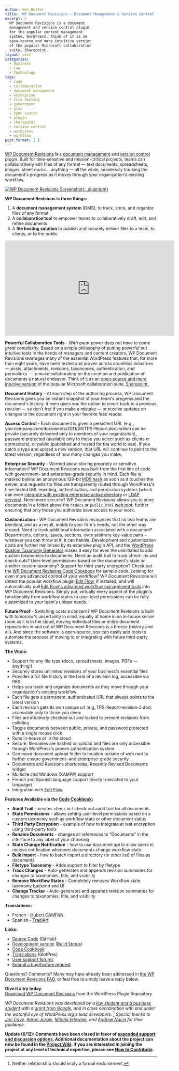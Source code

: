 ```yaml
---
author: Ben Balter
title: 'WP Document Revisions — Document Management & Version Control for WordPress'
excerpt: >
  WP Document Revisions is a document
  management and version control plugin
  for the popular content management
  system, WordPress. Think of it as an
  open-source and more intuitive version
  of the popular Microsoft collaboration
  suite, Sharepoint.
layout: post
categories:
  - Business
  - Law
  - Technology
tags:
  - code
  - collaboration
  - document management
  - enterprise
  - file hosting
  - government
  - gsoc
  - open source
  - plugin
  - sharepoint
  - version control
  - wordpress
  - workflow
post_format: [ ]
---
```

[WP Document Revisions][1] is a [document management][2] and [version control][3] plugin. Built for time-sensitive and mission-critical projects, teams can collaboratively edit files of any format — text documents, spreadsheets, images, sheet music… anything — all the while, seamlessly tracking the document's progress as it moves through your organization's existing workflow.

[![WP Document Revisions Screenshot](http://ben.balter.com/wp-content/uploads/2011/07/wp-document-revisions-screen-shot-300x226.png
){: .alignright}][4]

**WP Document Revisions is three things:**

1.  A **document management system** (DMS), to track, store, and organize files of any format
2.  A **collaboration tool** to empower teams to collaboratively draft, edit, and refine documents
3.  A **file hosting solution** to publish and securely deliver files to a team, to clients, or to the public

<iframe width="560" height="315" src="http://www.youtube.com/embed/VpsTNSiJKis" frameborder="0" allowfullscreen="true">     </iframe>

**Powerful Collaboration Tools** - *With great power does not have to come great complexity.* Based on a simple philosophy of putting powerful but intuitive tools in the hands of managers and content creators, WP Document Revisions leverages many of the essential WordPress features that, for more than eight years, have been tested and proven across countless industries — posts, attachments, revisions, taxonomies, authentication, and permalinks — to make collaborating on the creation and publication of documents a natural endeavor. Think of it as an [open-source and more intuitive version][5] of the popular Microsoft collaboration suite, [Sharepoint.][6]

**Document History** - At each step of the authoring process, WP Document Revisions gives you an instant snapshot of your team's progress and the document's history. It even gives you the option to revert back to a previous revision — so don't fret if you make a mistake — or receive updates on changes to the document right in your favorite feed reader.

**Access Control** - Each document is given a persistent URL (e.g., yourcompany.com/documents/2011/08/TPS-Report.doc) which can be private (securely delivered only to members of your organization), password protected (available only to those you select such as clients or contractors), or public (published and hosted for the world to see). If you catch a typo and upload a new version, that URL will continue to point to the latest version, regardless of how many changes you make.

**Enterprise Security** - Worried about storing propriety or sensitive information? WP Document Revisions was built from the first line of code with government- and enterprise-grade security in mind. Each file is masked behind an anonymous 128-bit [MD5 hash][7] as soon as it touches the server, and requests for files are transparently routed through WordPress's time-tested URL rewriting, authentication, and permission systems (which can even [integrate with existing enterprise active directory][8] or [LDAP servers][9]). Need more security? WP Document Revisions allows you to store documents in a folder above the `htdocs` or `public_html` [web root][10], further ensuring that only those you authorize have access to your work.

**Customization** - WP Document Revisions recognizes that no two teams are identical, and as a result, molds to your firm's needs, not the other way around. Need to track additional information associated with a document? Departments, editors, issues, sections, even arbitrary key-value pairs – whatever you can throw at it, it can handle. Development and customization costs are further minimized by its extensive plugin API, and the [WordPress Custom Taxonomy Generator][11] makes it easy for even the uninitiated to add custom taxonomies to documents. Need an audit trail to track check-ins and check-outs? User-level permissions based on the document's state or another custom taxonomy? Support for third-party encryption? Check out the [WP Document Revisions Code Cookbook][12] for sample code. Looking for even more advanced control of your workflow? WP Document Revisions will detect the popular workflow plugin [Edit Flow][13], if installed, and will automatically pull [Edit Flow's advanced workflow management tools][14] into WP Document Revisions. Simply put, virtually every aspect of the plugin's functionality from workflow states to user-level permissions can be fully customized to your team's unique needs.

**Future Proof** - Switching costs a concern? WP Document Revisions is built with tomorrow's uncertainty in mind. Equally at home in an in-house server room as it is in the cloud, moving individual files or entire document repositories in and out of WP Document Revisions is a breeze (history and all). And since the software is open-source, you can easily add tools to automate the process of moving to or integrating with future third-party systems.

**The Vitals:**

*   Support for any file type (docs, spreadsheets, images, PDFs — anything!)
*   Securely stores unlimited revisions of your business's essential files
*   Provides a full file history in the form of a revision log, accessible via RSS
*   Helps you track and organize documents as they move through your organization's existing workflow
*   Each file gets a permanent, authenticated URL that always points to the latest version
*   Each revision gets its own unique url (e.g.,TPS-Report-revision-3.doc) accessible only to those you deem
*   Files are intuitively checked out and locked to prevent revisions from colliding
*   Toggle documents between public, private, and password protected with a single mouse click
*   Runs in-house or in the cloud
*   Secure: filenames are hashed on upload and files are only accessible through WordPress's proven authentication system
*   Can move document upload folder to location outside of web root to further ensure government- and enterprise-grade security
*   Documents and Revisions shortcodes, Recently Revised Documents widget
*   Multisite and Windows (XAMPP) support
*   French and Spanish language support (easily translated to your language)
*   Integration with [Edit Flow][13]

**Features Available via the [Code Cookbook][12]:**

*   **Audit Trail** - creates check in / check out audit trail for all documents
*   **State Permissions** - allows setting user-level permissions based on a custom taxonomy such as workflow state or other document status
*   **Third Party Encryption** - example of how to integrate at rest encryption using third-party tools
*   **Rename Documents** - changes all references to "Documents" in the interface to any label of your choosing
*   **State Change Notification** - how to use document api to allow users to receive notification whenever documents change workflow state
*   **Bulk Import** - how to batch import a directory (or other list) of files as documents
*   **Filetype Taxonomy** - Adds support to filter by filetype
*   **Track Changes** - Auto-generates and appends revision summaries for changes to taxonomies, title, and visibility
*   **Remove Workflow States** - Completely removes Workflow state taxonomy backend and UI
*   **Change Tracker** - Auto-generates and appends revision summaries for changes to taxonomies, title, and visibility

**Translations:**

*   French - [Hubert CAMPAN][15]
*   Spanish - [TradiArt][16]

**Links**:

*   [Source Code][17] (GitHub)
*   [Development version][18] ([Build Status][19])
*   [Code Cookbook][12]
*   [Translations][20] (GlotPres)
*   [User support forums][21]
*   [Submit a bug/feature request][22][  
    ][23]

Questions? Comments? Many may have already been addressed in [the WP Document Revisions FAQ][24], or feel free to simply leave a reply below.

**Give it a try today.**  
[Download WP Document Revisions][1] from the WordPress Plugin Repository

*WP Document Revisions was developed by a [law student and a business student][25] with a [grant from Google][26], and in close coordination with and under the watchful eye of WordPress.org's lead developers.* [^1] *Special thanks to [Jon Cave][28], [Aaron Jorbin][29], [Mitcho Erlewine][30], and [Andrew Nacin][31] for their guidance.*

**Update (6/12): Comments have been closed in favor of [expanded support and discussion options][32]. Additional documentation about the project can now be found in the [Project Wiki][33]. If you are interested in joining the project at any level of technical expertise, please see [How to Contribute][34].**

[^1]:  Neither relationship should imply a formal endorsement. 

[1]: http://wordpress.org/extend/plugins/wp-document-revisions/
[2]: http://en.wikipedia.org/wiki/Document_management_system
[3]: http://en.wikipedia.org/wiki/Revision_control
[4]: http://ben.balter.com/wp-content/uploads/2011/07/wp-document-revisions-screen-shot.png
[5]: http://ben.balter.com/2011/04/04/when-all-you-have-is-a-pair-of-bolt-cutters/
[6]: http://sharepoint.microsoft.com/en-us/Pages/default.aspx
[7]: http://en.wikipedia.org/wiki/MD5
[8]: http://wordpress.org/extend/plugins/active-directory-integration/
[9]: http://wordpress.org/extend/plugins/simple-ldap-login/
[10]: http://httpd.apache.org/docs/2.0/mod/core.html#documentroot
[11]: http://themergency.com/generators/wordpress-custom-taxonomy/
[12]: https://github.com/benbalter/WP-Document-Revisions-Code-Cookbook
[13]: http://editflow.org/
[14]: http://ben.balter.com/2011/10/24/advanced-workflow-management-tools-for-wp-document-revisions/
[15]: http://omnimaki.com/
[16]: http://www.tradiart.com/
[17]: https://github.com/benbalter/WP-Document-Revisions/
[18]: https://github.com/benbalter/WP-Document-Revisions/tree/develop
[19]: http://travis-ci.org/#!/benbalter/WP-Document-Revisions
[20]: http://translations.benbalter.com/projects/wp-document-revisions/
[21]: http://wordpress.org/tags/wp-document-revisions
[22]: https://github.com/benbalter/WP-Document-Revisions/issues
[23]: http://ben.balter.com/wp-content/uploads/2011/08/wp-document-revisions.png
[24]: http://wordpress.org/extend/plugins/wp-document-revisions/faq/
[25]: http://ben.balter.com
[26]: http://code.google.com/soc/
[27]: #note-2020-1 " Neither relationship should imply a formal endorsement."
[28]: http://joncave.co.uk/
[29]: http://aaron.jorb.in/
[30]: http://mitcho.com/
[31]: http://andrewnacin.com/
[32]: https://github.com/benbalter/WP-Document-Revisions/wiki/Where-to-get-Support-or-Report-an-Issue
[33]: https://github.com/benbalter/WP-Document-Revisions/wiki
[34]: https://github.com/benbalter/WP-Document-Revisions/wiki/How-to-Contribute
